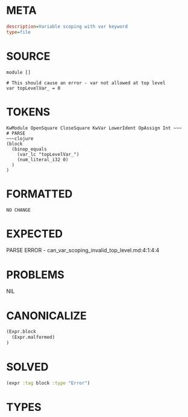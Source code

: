 # META
~~~ini
description=Variable scoping with var keyword
type=file
~~~
# SOURCE
~~~roc
module []

# This should cause an error - var not allowed at top level
var topLevelVar_ = 0
~~~
# TOKENS
~~~text
KwModule OpenSquare CloseSquare KwVar LowerIdent OpAssign Int ~~~
# PARSE
~~~clojure
(block
  (binop_equals
    (var_lc "topLevelVar_")
    (num_literal_i32 0)
  )
)
~~~
# FORMATTED
~~~roc
NO CHANGE
~~~
# EXPECTED
PARSE ERROR - can_var_scoping_invalid_top_level.md:4:1:4:4
# PROBLEMS
NIL
# CANONICALIZE
~~~clojure
(Expr.block
  (Expr.malformed)
)
~~~
# SOLVED
~~~clojure
(expr :tag block :type "Error")
~~~
# TYPES
~~~roc
~~~
